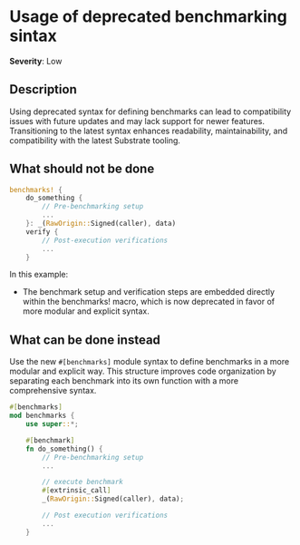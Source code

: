 # Usage of deprecated benchmarking sintax

**Severity**: Low

## Description

Using deprecated syntax for defining benchmarks can lead to compatibility issues with future updates and may lack support for newer features. Transitioning to the latest syntax enhances readability, maintainability, and compatibility with the latest Substrate tooling.

## What should not be done

```rust
benchmarks! {
	do_something {
        // Pre-benchmarking setup
        ...
	}: _(RawOrigin::Signed(caller), data)
	verify {
        // Post-execution verifications
		...
	}
```

In this example:

- The benchmark setup and verification steps are embedded directly within the benchmarks! macro, which is now deprecated in favor of more modular and explicit syntax.

## What can be done instead

Use the new `#[benchmarks]` module syntax to define benchmarks in a more modular and explicit way. This structure improves code organization by separating each benchmark into its own function with a more comprehensive syntax.

```rust
#[benchmarks]
mod benchmarks {
	use super::*;

	#[benchmark]
	fn do_something() {
        // Pre-benchmarking setup
        ...

        // execute benchmark
		#[extrinsic_call]
		_(RawOrigin::Signed(caller), data);

        // Post execution verifications
        ...
	}
```
